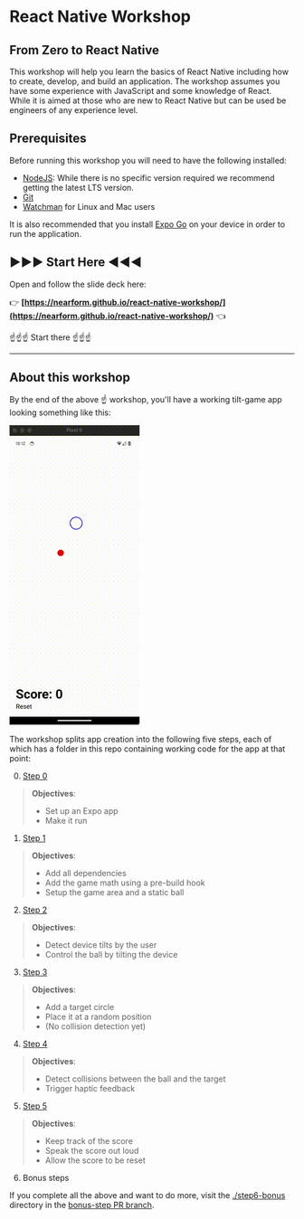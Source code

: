 # React Native Workshop

## From Zero to React Native

This workshop will help you learn the basics of React Native including how to create, develop, and build an application. The workshop assumes you have some experience with JavaScript and some knowledge of React. While it is aimed at those who are new to React Native but can be used be engineers of any experience level.

## Prerequisites

Before running this workshop you will need to have the following installed:

- [NodeJS](https://nodejs.org/): While there is no specific version required we recommend getting the latest LTS version.
- [Git](https://git-scm.com/)
- [Watchman](https://facebook.github.io/watchman/docs/install#buildinstall) for Linux and Mac users

It is also recommended that you install [Expo Go](https://expo.dev/client) on your device in order to run the application.

## ▶️▶️▶️ Start Here ◀️◀️◀️

Open and follow the slide deck here:

👉 **[https://nearform.github.io/react-native-workshop/](https://nearform.github.io/react-native-workshop/)** 👈

☝️☝️☝️ Start there ☝️☝️☝️

---

## About this workshop

By the end of the above ☝️ workshop, you'll have a working tilt-game app looking something like this:

![Animated gif of a simple ball-rolling game](https://github.com/nearform/react-native-workshop/blob/main/slides/images/step5.gif)

The workshop splits app creation into the following five steps, each of which has a folder in this repo containing working code for the app at that point:

 0. [Step 0](/step0)

> **Objectives**:
> - Set up an Expo app
> - Make it run

 1. [Step 1](/step1)

> **Objectives**:
> - Add all dependencies
> - Add the game math using a pre-build hook
> - Setup the game area and a static ball

 2. [Step 2](/step2)

> **Objectives**:
> - Detect device tilts by the user
> - Control the ball by tilting the device

 3. [Step 3](/step3)

> **Objectives**:
> - Add a target circle
> - Place it at a random position
> - (No collision detection yet)

 4. [Step 4](/step4)

> **Objectives**:
> - Detect collisions between the ball and the target
> - Trigger haptic feedback

 5. [Step 5](/step5)

> **Objectives**:
> - Keep track of the score
> - Speak the score out loud
> - Allow the score to be reset

 6. Bonus steps

If you complete all the above and want to do more, visit the [./step6-bonus](https://github.com/nearform/react-native-workshop/tree/bonus-step/step6-bonus) directory in the [bonus-step PR branch](https://github.com/nearform/react-native-workshop/pull/22).
